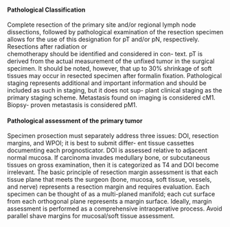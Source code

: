 #### Pathological Classification  
Complete resection of the primary site and/or regional lymph
node dissections, followed by pathological examination of
the resection specimen allows for the use of this designation
for pT and/or pN, respectively. Resections after radiation or  
chemotherapy should be identified and considered in con-
text. pT is derived from the actual measurement of the
unfixed tumor in the surgical specimen. It should be noted,
however, that up to 30% shrinkage of soft tissues may occur
in resected specimen after formalin fixation. Pathological
staging represents additional and important information and
should be included as such in staging, but it does not sup-
plant clinical staging as the primary staging scheme.
Metastasis found on imaging is considered cM1. Biopsy-
proven metastasis is considered pM1.  
#### Pathological assessment of the primary tumor  
Specimen prosection must separately address three issues:
DOI, resection margins, and WPOI; it is best to submit differ-
ent tissue cassettes documenting each prognosticator. DOI is
assessed relative to adjacent normal mucosa. If carcinoma
invades medullary bone, or subcutaneous tissues on gross
examination, then it is categorized as T4 and DOI become
irrelevant. The basic principle of resection margin assessment
is that each tissue plane that meets the surgeon (bone, mucosa,
soft tissue, vessels, and nerve) represents a resection margin
and requires evaluation. Each specimen can be thought of as a
multi-planed manifold; each cut surface from each orthogonal
plane represents a margin surface. Ideally, margin assessment
is performed as a comprehensive intraoperative process. Avoid
parallel shave margins for mucosal/soft tissue assessment.